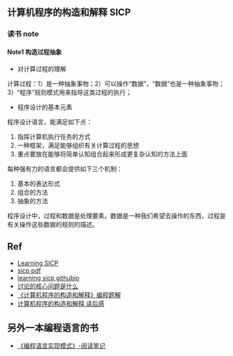 
## 计算机程序的构造和解释 SICP

### 读书 note

#### Note1 构造过程抽象

- 对计算过程的理解

计算过程：1）是一种抽象事物；2）可以操作“数据”，“数据”也是一种抽象事物；3）“程序”规则模式用来指导这类过程的执行；

- 程序设计的基本元素

程序设计语言，能满足如下点：
1. 指挥计算机执行任务的方式
2. 一种框架，满足能够组织有关计算过程的思想
3. 重点要放在能够将简单认知组合起来形成更复杂认知的方法上面

每种强有力的语言都会提供如下三个机制：
1. 基本的表达形式
2. 组合的方法
3. 抽象的方法

程序设计中，过程和数据是处理要素。数据是一种我们希望去操作的东西，过程是有关操作这些数据的规则的描述。

## Ref

- [Learning SICP](https://github.com/DeathKing/Learning-SICP)
- [sicp pdf](https://github.com/sarabander/sicp-pdf)
- [learning sicp githubio](https://learningsicp.github.io/)
- [讨论的核心问题是什么](https://www.zhihu.com/question/26549715/answer/34336593)
- [《计算机程序的构造和解释》编程题解](https://github.com/strint/sicpAns)
- [计算机程序的构造和解释 读后感](https://github.com/ultimate-lambda/book-reviews/wiki/%E8%AE%A1%E7%AE%97%E6%9C%BA%E7%A8%8B%E5%BA%8F%E7%9A%84%E6%9E%84%E9%80%A0%E5%92%8C%E8%A7%A3%E9%87%8A%EF%BC%88The-Structure-And-Interpretation-of-Computer-Programs%EF%BC%89)

## 另外一本编程语言的书

- [《编程语言实现模式》-阅读笔记](https://zxc0328.github.io/2017/03/30/lip-notes/)

